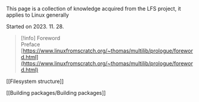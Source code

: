 This page is a collection of knowledge acquired from the LFS project, it applies to Linux generally

Started on 2023. 11. 28.

> [!info] Foreword  
> Preface  
> [https://www.linuxfromscratch.org/~thomas/multilib/prologue/foreword.html](https://www.linuxfromscratch.org/~thomas/multilib/prologue/foreword.html)  

[[Filesystem structure]]

[[Building packages/Building packages]]
